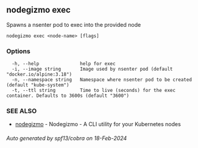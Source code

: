 ## nodegizmo exec

Spawns a nsenter pod to exec into the provided node

```
nodegizmo exec <node-name> [flags]
```

### Options

```
  -h, --help               help for exec
  -i, --image string       Image used by nsenter pod (default "docker.io/alpine:3.18")
  -n, --namespace string   Namespace where nsenter pod to be created (default "kube-system")
  -t, --ttl string         Time to live (seconds) for the exec container. Defaults to 3600s (default "3600")
```

### SEE ALSO

* [nodegizmo](nodegizmo.md)	 - Nodegizmo - A CLI utility for your Kubernetes nodes

###### Auto generated by spf13/cobra on 18-Feb-2024
